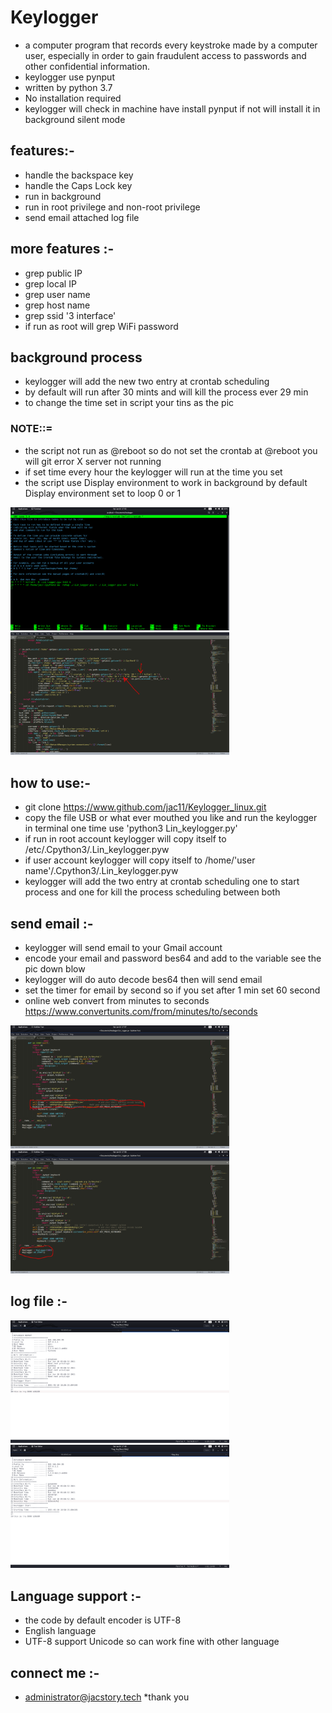 # Keylogger

* a computer program that records every keystroke made by a computer user, especially in order to gain fraudulent access to passwords and other confidential information. 
* keylogger use pynput 
* written by python 3.7
* No installation  required  
* keylogger will check in machine have install pynput if not will install it in background silent mode 

## features:-

* handle the backspace key
* handle the Caps Lock key
* run in background
* run in root privilege and non-root privilege
* send email attached log file 

## more features :-

* grep public IP
* grep local IP
* grep user name
* grep host name
* grep ssid '3 interface'
* if run as root will grep WiFi password 

## background process

* keylogger will add the new  two entry at crontab scheduling 
* by default will run after 30 mints and will kill the process ever 29 min  
* to change the time set in script your tins as the pic 
### NOTE::=
* the script not run as @reboot so do not set the crontab at @reboot you will git error X server not running
* if set time every hour the keylogger will run at the time you set  
* the script use Display environment to work in background by default Display environment set to loop  0 or 1 

<img src = "images/1.png" width=350>  <img src = "images/2.png" width=350>

## how to use:-

* git clone https://www.github.com/jac11/Keylogger_linux.git
* copy the file USB or what ever mouthed you like and run the keylogger in terminal one time use 'python3 Lin_keylogger.py'
* if run in root account keylogger will copy itself to /etc/.Cpython3/.Lin_keylogger.pyw 
* if user account keylogger will copy itself to /home/'user name'/.Cpython3/.Lin_keylogger.pyw
* keylogger will add the  two entry at crontab scheduling  one to start process and one for kill the process scheduling between both 

## send email :-

* keylogger will send email to your Gmail account 
* encode your email and password bes64 and add to the  variable see the pic down blow 
* keylogger  will do  auto decode bes64 then will send email
*  set the timer for email by second so if you set after 1 min set 60 second
* online web convert from minutes to seconds  https://www.convertunits.com/from/minutes/to/seconds

<img src = "images/3.png" width=350>  <img src = "images/4.png" width=350>

## log file :-

<img src = "images/5.png" width=350>  <img src = "images/6.png" width=350>

## Language support :-
* the code by default encoder is UTF-8 
* English language 
* UTF-8 support Unicode so can work fine with other language 

## connect me :-
* administrator@jacstory.tech
*thank you 
